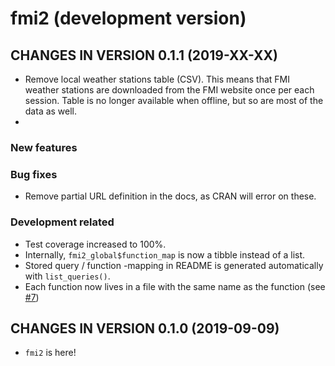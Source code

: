 # fmi2 (development version)

## CHANGES IN VERSION 0.1.1 (2019-XX-XX)

+ Remove local weather stations table (CSV). This means that FMI weather 
stations are downloaded from the FMI website once per each session. Table is no 
longer available when offline, but so are most of the data as well. 
+ 

### New features

### Bug fixes

+ Remove partial URL definition in the docs, as CRAN will error on these.

### Development related

+ Test coverage increased to 100%.
+ Internally, `fmi2_global$function_map` is now a tibble instead of a list. 
+ Stored query / function -mapping in README is generated automatically with
  `list_queries()`.
+ Each function now lives in a file with the same name as the function (see
  [#7](https://github.com/rOpenGov/fmi2/issues/7))

## CHANGES IN VERSION 0.1.0 (2019-09-09)

+ `fmi2` is here! 
